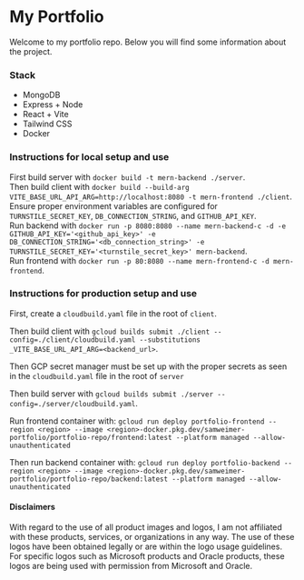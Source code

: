 # My Portfolio

Welcome to my portfolio repo. Below you will find some information about the project.

### Stack

-   MongoDB
-   Express + Node
-   React + Vite
-   Tailwind CSS
-   Docker

### Instructions for local setup and use

First build server with `docker build -t mern-backend ./server`.  
Then build client with `docker build --build-arg VITE_BASE_URL_API_ARG=http://localhost:8080 -t mern-frontend ./client`.  
Ensure proper environment variables are configured for `TURNSTILE_SECRET_KEY`, `DB_CONNECTION_STRING`, and `GITHUB_API_KEY`.  
Run backend with `docker run -p 8080:8080 --name mern-backend-c -d -e GITHUB_API_KEY='<github_api_key>' -e DB_CONNECTION_STRING='<db_connection_string>' -e TURNSTILE_SECRET_KEY='<turnstile_secret_key>' mern-backend`.  
Run frontend with `docker run -p 80:8080 --name mern-frontend-c -d mern-frontend`.

### Instructions for production setup and use

First, create a `cloudbuild.yaml` file in the root of `client`.

Then build client with `gcloud builds submit ./client --config=./client/cloudbuild.yaml --substitutions _VITE_BASE_URL_API_ARG=<backend_url>`.

Then GCP secret manager must be set up with the proper secrets as seen in the `cloudbuild.yaml` file in the root of `server`

Then build server with `gcloud builds submit ./server --config=./server/cloudbuild.yaml`.

Run frontend container with:
`gcloud run deploy portfolio-frontend --region <region> --image <region>-docker.pkg.dev/samweimer-portfolio/portfolio-repo/frontend:latest --platform managed --allow-unauthenticated`

Then run backend container with:
`gcloud run deploy portfolio-backend --region <region> --image <region>-docker.pkg.dev/samweimer-portfolio/portfolio-repo/backend:latest --platform managed --allow-unauthenticated`

#### Disclaimers

With regard to the use of all product images and logos, I am not affiliated with these products, services, or organizations in any way. The use of these logos have been obtained legally or are within the logo usage guidelines.  
For specific logos such as Microsoft products and Oracle products, these logos are being used with permission from Microsoft and Oracle.
